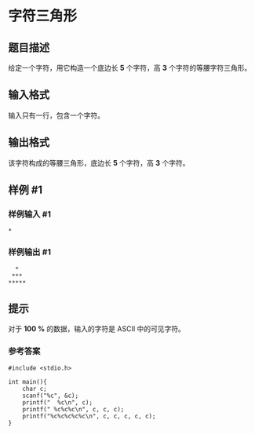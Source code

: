 # 字符三角形

## 题目描述

给定一个字符，用它构造一个底边长 **5** 个字符，高 **3** 个字符的等腰字符三角形。

## 输入格式

输入只有一行，包含一个字符。

## 输出格式

该字符构成的等腰三角形，底边长 **5** 个字符，高 **3** 个字符。

## 样例 #1

### 样例输入 #1

```
*
```

### 样例输出 #1

```
  *
 ***
*****
```

## 提示

对于 **100 \%** 的数据，输入的字符是 ASCII 中的可见字符。

### 参考答案

```
#include <stdio.h>

int main(){
    char c;
    scanf("%c", &c);
    printf("  %c\n", c);
    printf(" %c%c%c\n", c, c, c);
    printf("%c%c%c%c%c\n", c, c, c, c, c);
}
```
